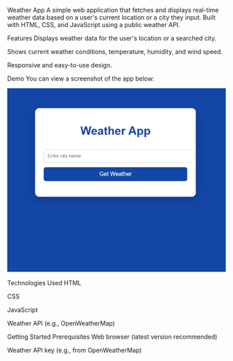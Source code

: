 Weather App
A simple web application that fetches and displays real-time weather data based on a user's current location or a city they input. Built with HTML, CSS, and JavaScript using a public weather API.

Features
Displays weather data for the user's location or a searched city.

Shows current weather conditions, temperature, humidity, and wind speed.

Responsive and easy-to-use design.

Demo
You can view a screenshot of the app below:

![image alt](https://github.com/Rohitdeshmukh3/Prodigy-Infotech/blob/542e3b0b988732abf86d056a75d8c658d77f9df1/prodigy_wd_05/image.png)


Technologies Used
HTML

CSS

JavaScript

Weather API (e.g., OpenWeatherMap)

Getting Started
Prerequisites
Web browser (latest version recommended)

Weather API key (e.g., from OpenWeatherMap)
